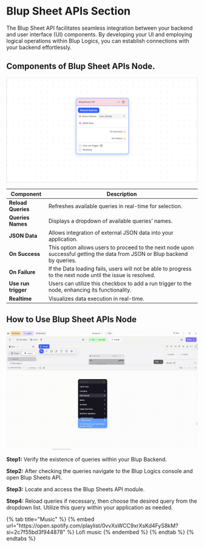 # Blup Sheet APIs Section

The Blup Sheet API facilitates seamless integration between your backend and user interface (UI) components. By developing your UI and employing logical operations within Blup Logics, you can establish connections with your backend effortlessly.

## Components of Blup Sheet APIs Node.

![](../../.gitbook/assets/blupsheet-api.png)


<table><thead>  <tr>
<th>Component</th>
<th>Description</th>
</tr></thead><tbody><tr><td><strong>Reload Queries</strong></td><td>Refreshes available queries in real-time for selection.</td></tr><tr><td><strong>Queries Names</strong> </td><td>Displays a dropdown of available queries' names.
</td></tr><tr><td><strong>JSON Data</strong></td><td>Allows integration of external JSON data into your application.</td></tr><tr><td><strong>On Success</strong></td><td>This option allows users to proceed to the next node upon successful getting the data from JSON or Blup backend by queries.</td></tr><tr><td><strong>On Failure</strong> </td><td>If the Data loading fails, users will not be able to progress to the next node until the issue is resolved.</td></tr><tr><td><strong>Use run trigger</strong></td><td>Users can utilize this checkbox to add a run trigger to the node, enhancing its functionality.</td></tr><tr><td><strong>Realtime</strong></td><td>Visualizes data execution in real-time.</td></tr></tbody></table>

## How to Use Blup Sheet APIs Node

![](../../.gitbook/assets/blup-sheets-api.gif)

**Step1:**  Verify the existence of queries within your Blup Backend.

**Step2:**  After checking the queries navigate to the Blup Logics console and open Blup Sheets API.

**Step3:**  Locate and access the Blup Sheets API module.

**Step4:**  Reload queries if necessary, then choose the desired query from the dropdown list. Utilize this query within your application as needed.

<div class="container">
  {% tab title="Music" %}
  {% embed url="https://open.spotify.com/playlist/0vvXsWCC9xrXsKd4FyS8kM?si=2c7f55bd3f944878" %}
  Lofi music
  {% endembed %}
  {% endtab %}
  {% endtabs %}
</div>
